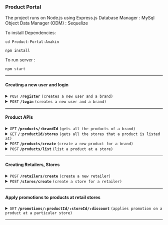 ### Product Portal

The project runs on Node.js using Express.js
Database Manager : MySql
Object Data Manager (ODM)  : Sequelize

To install Dependencies:
```
cd Product-Portal-Anakin 
```
```
npm install
```

To run server :
```
npm start
```

------------------------------------------------------------------------------------------

#### Creating a new user and login

<details>
 <summary><code>POST</code> <code><b>/register</b></code> <code>(creates a new user and a brand)</code></summary>

##### body

> | name      |  type     | data type               | description                                                           |
> |-----------|-----------|-------------------------|-----------------------------------------------------------------------|
> | username      |  required | string   | unique username  |
> | password    |  required | string   | password for the user  |
> | brandname      |  required | string   | brand name   |


##### Responses

> | http code     | content-type                      | response                                                            |
> |---------------|-----------------------------------|---------------------------------------------------------------------|
> | `201`         | `text/plain;charset=UTF-8`        | `user and brand created successfully`                                |
> | `401`         | `application/json`                | `username already in use`                            |

</details>

<details>
 <summary><code>POST</code> <code><b>/login</b></code> <code>(creates a new user and a brand)</code></summary>

##### body

> | name      |  type     | data type               | description                                                           |
> |-----------|-----------|-------------------------|-----------------------------------------------------------------------|
> | username      |  required | string   | unique username  |
> | password    |  required | string   | password for the user  |


##### Responses

> | http code     | content-type                      | response                                                            |
> |---------------|-----------------------------------|---------------------------------------------------------------------|
> | `200`         | `application/json`        | `{
    "message": "login successful",
    "token": 
    "brandId": 
}`                            |
> | `401`         | `application/json`                | `not authorised`                            |

</details>

------------------------------------------------------------------------------------------

#### Product APIs

<details>
 <summary><code>GET</code> <code><b>/products/:brandId</b></code> <code>(gets all the products of a brand)</code></summary>

##### Parameters

> | name              |  type     | data type      | description                         |
> |-------------------|-----------|----------------|-------------------------------------|
> | `brandId` |  required | int ($int64)   | The unique brand Id       |

##### Responses

> | http code     | content-type                      | response                                                            |
> |---------------|-----------------------------------|---------------------------------------------------------------------|
> | `200`         | `text/plain;charset=UTF-8`        | An array containing all the products                                                       |


</details>

<details>
 <summary><code>GET</code> <code><b>/:productId/stores</b></code> <code>(gets all the stores that a product is listed at)</code></summary>

##### Parameters

> | name              |  type     | data type      | description                         |
> |-------------------|-----------|----------------|-------------------------------------|
> | `productId` |  required | int ($int64)   | The specific product id        |

##### Responses

> | http code     | content-type                      | response                                                            |
> |---------------|-----------------------------------|---------------------------------------------------------------------|
> | `200`         | `text/plain;charset=UTF-8`        | array containing the stores                                                         |


##### Example cURL

</details>

<details>
  <summary><code>POST</code> <code><b>/products/create</b></code> <code>(create a new product for a brand)</code></summary>

##### Body

> | name   |  type      | data type      | description                                          |
> |--------|------------|----------------|------------------------------------------------------|
> | `brandId` |  required  | int         | The brand unique idendifier id                  |

##### Responses

> | http code     | content-type                      | description        |
> |---------------|-----------------------------------|---------------------------------------------------------------------|
> | `201`         | `text/plain;charset=UTF-8`        | product created succesfully                                                    |
> | `400`         | `application/json`                | `bad request, brandId is missing`                            |

</details>


<details>
  <summary><code>POST</code> <code><b>/products/list</b></code> <code>(list a product at a store)</code></summary>

##### Body
> | name   |  type      | data type      | description                                          |
> |--------|------------|----------------|------------------------------------------------------|
> | `productId` |  required  | int         | The product id of the product to be listed 
> | `storeId` |  required  | int         | The store id of the store where product is to be listed at      


##### Responses

> | http code     | content-type                      | response                                                            |
> |---------------|-----------------------------------|---------------------------------------------------------------------|
> | `201`         | `application/json`        | `{message : `Product_id listed at store store_id `}`                         |
> | `400`         | `application/json`                | `{"code":"400","message":"Bad Request"}`                            |

</details>



------------------------------------------------------------------------------------------


#### Creating Retailers, Stores

<details>
  <summary><code>POST</code> <code><b>/retailers/create</b></code> <code>(create a new retailer)</code></summary>

##### Body

> | name              |  type     | data type      | description                         |
> |-------------------|-----------|----------------|-------------------------------------|
> | `name` |  required | int ($int64)   | retailer name        |

##### Responses

> | http code     | content-type                      | response                                                            |
> |---------------|-----------------------------------|---------------------------------------------------------------------|
> | `201`         | `application/json`        | `retailer json object`        |
> | `400`         | `application/json`                | `{"code":"400","message":"Bad Request"}`                            |
> | `500`         | `application/json`         | `{internal server error}`                                                                |

</details>

<details>
  <summary><code>POST</code> <code><b>/stores/create</b></code> <code>(create a store for a retailer)</code></summary>

##### Body

> | name   |  type      | data type      | description                                          |
> |--------|------------|----------------|------------------------------------------------------|
> | `retailerId` |  required  | int         | The id for the retailer creating the store         |

##### Responses

> | http code     | content-type                      | response                                                            |
> |---------------|-----------------------------------|---------------------------------------------------------------------|
> | `201`         | `application/json`        | `created store`                     |
> | `400`         | `application/json`                | `{"code":"400","message":"Bad Request"}`                            |
> | `500`         | `application/json`         |   `internal server error`                               |

</details>

------------------------------------------------------------------------------------------

#### Apply promotions to products at retail stores

<details>
 <summary><code>GET</code> <code><b>/promotions/:productId/:storeId/:discount</b></code> <code>(applies promotion on a product at a particular store)</code></summary>

##### Parameters

> | name      |  type     | data type               | description                                                           |
> |-----------|-----------|-------------------------|-----------------------------------------------------------------------|
> | productId    |  required | int   | Product id  |
> |   storeId  |  required | int   | store id  |
> |   discount  |  required | float   | discount to be applied  |


##### Responses

> | http code     | content-type                      | response                                                            |
> |---------------|-----------------------------------|---------------------------------------------------------------------|
> | `201`         | `application/json`        | `promotion object`                                |
> | `400`         | `application/json`                | `{"code":"400","message":"Bad Request"}`                            |                                                              
</details>

------------------------------------------------------------------------------------------

